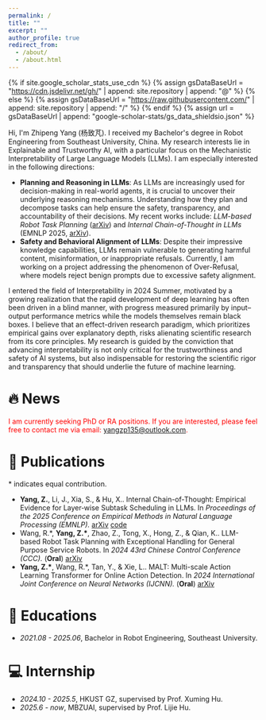 ```yaml
---
permalink: /
title: ""
excerpt: ""
author_profile: true
redirect_from: 
  - /about/
  - /about.html
---
```


{% if site.google_scholar_stats_use_cdn %}
{% assign gsDataBaseUrl = "https://cdn.jsdelivr.net/gh/" | append: site.repository | append: "@" %}
{% else %}
{% assign gsDataBaseUrl = "https://raw.githubusercontent.com/" | append: site.repository | append: "/" %}
{% endif %}
{% assign url = gsDataBaseUrl | append: "google-scholar-stats/gs_data_shieldsio.json" %}

<span class='anchor' id='about-me'></span>
Hi, I'm Zhipeng Yang (杨致芃). I received my Bachelor's degree in Robot Engineering from Southeast University, China. My research interests lie in Explainable and Trustworthy AI, with a particular focus on the Mechanistic Interpretability of Large Language Models (LLMs). I am especially interested in the following directions:
- **Planning and Reasoning in LLMs**: As LLMs are increasingly used for decision-making in real-world agents, it is crucial to uncover their underlying reasoning mechanisms. Understanding how they plan and decompose tasks can help ensure the safety, transparency, and accountability of their decisions. My recent works include: *LLM-based Robot Task Planning* ([arXiv](https://arxiv.org/abs/2405.15646)) and *Internal Chain-of-Thought in LLMs* (EMNLP 2025, [arXiv](https://arxiv.org/abs/2505.14530)).
- **Safety and Behavioral Alignment of LLMs**: Despite their impressive knowledge capabilities, LLMs remain vulnerable to generating harmful content, misinformation, or inappropriate refusals. Currently, I am working on a project addressing the phenomenon of Over-Refusal, where models reject benign prompts due to excessive safety alignment.

I entered the field of Interpretability in 2024 Summer, motivated by a growing realization that the rapid development of deep learning has often been driven in a blind manner, with progress measured primarily by input–output performance metrics while the models themselves remain black boxes. I believe that an effect-driven research paradigm, which prioritizes empirical gains over explanatory depth, risks alienating scientific research from its core principles. My research is guided by the conviction that advancing interpretability is not only critical for the trustworthiness and safety of AI systems, but also indispensable for restoring the scientific rigor and transparency that should underlie the future of machine learning.


<span class='anchor' id='-news'></span>
# 🔥 News
<font color=red>I am currently seeking PhD or RA positions. If you are interested, please feel free to contact me via email: <yangzp135@outlook.com>.</font>



<span class='anchor' id='-publications'></span>
# 📝 Publications
\* indicates equal contribution. 
- **Yang, Z.**, Li, J., Xia, S., & Hu, X.. Internal Chain-of-Thought: Empirical Evidence for Layer‑wise Subtask Scheduling in LLMs. In *Proceedings of the 2025 Conference on Empirical Methods in Natural Language Processing (EMNLP).* [arXiv](https://arxiv.org/abs/2505.14530) [code](https://github.com/yzp11/Internal-Chain-of-Thought)
- Wang, R.\*, **Yang, Z.\***, Zhao, Z., Tong, X., Hong, Z., & Qian, K.. LLM-based Robot Task Planning with Exceptional Handling for General Purpose Service Robots. In *2024 43rd Chinese Control Conference (CCC).* (**Oral**) [arXiv](https://arxiv.org/abs/2405.15646)
- **Yang, Z.\***, Wang, R.\*, Tan, Y., & Xie, L.. MALT: Multi-scale Action Learning Transformer for Online Action Detection. In *2024 International Joint Conference on Neural Networks (IJCNN).* (**Oral**) [arXiv](https://arxiv.org/abs/2405.20892)


<span class='anchor' id='-educations'></span>
# 📖 Educations
- *2021.08 - 2025.06*, Bachelor in Robot Engineering, Southeast University.


<span class='anchor' id='-internship'></span>
# 💻 Internship
- *2024.10 - 2025.5*, HKUST GZ, supervised by Prof. Xuming Hu.
- *2025.6 - now*, MBZUAI, supervised by Prof. Lijie Hu.

